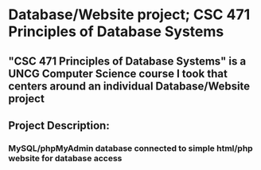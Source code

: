 # Database/Website project; CSC 471 Principles of Database Systems
## "CSC 471 Principles of Database Systems" is a UNCG Computer Science course I took that centers around an individual Database/Website project

## Project Description: 
### MySQL/phpMyAdmin database connected to simple html/php website for database access
